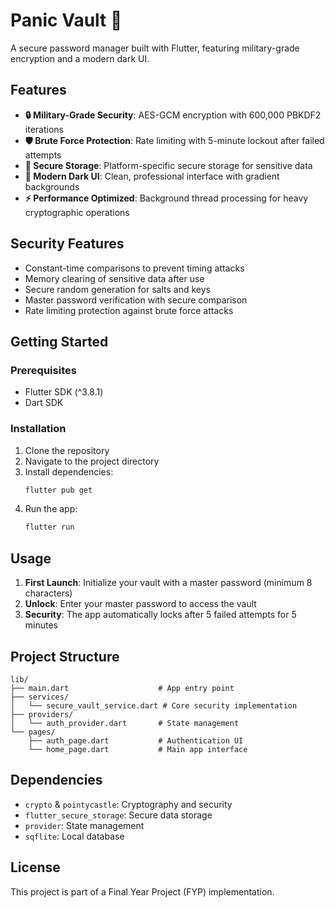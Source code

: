 # Panic Vault 🔐

A secure password manager built with Flutter, featuring military-grade encryption and a modern dark UI.

## Features

- **🔒 Military-Grade Security**: AES-GCM encryption with 600,000 PBKDF2 iterations
- **🛡️ Brute Force Protection**: Rate limiting with 5-minute lockout after failed attempts
- **💾 Secure Storage**: Platform-specific secure storage for sensitive data
- **🎨 Modern Dark UI**: Clean, professional interface with gradient backgrounds
- **⚡ Performance Optimized**: Background thread processing for heavy cryptographic operations

## Security Features

- Constant-time comparisons to prevent timing attacks
- Memory clearing of sensitive data after use
- Secure random generation for salts and keys
- Master password verification with secure comparison
- Rate limiting protection against brute force attacks

## Getting Started

### Prerequisites
- Flutter SDK (^3.8.1)
- Dart SDK

### Installation

1. Clone the repository
2. Navigate to the project directory
3. Install dependencies:
   ```bash
   flutter pub get
   ```
4. Run the app:
   ```bash
   flutter run
   ```

## Usage

1. **First Launch**: Initialize your vault with a master password (minimum 8 characters)
2. **Unlock**: Enter your master password to access the vault
3. **Security**: The app automatically locks after 5 failed attempts for 5 minutes

## Project Structure

```
lib/
├── main.dart                    # App entry point
├── services/
│   └── secure_vault_service.dart # Core security implementation
├── providers/
│   └── auth_provider.dart       # State management
└── pages/
    ├── auth_page.dart           # Authentication UI
    └── home_page.dart           # Main app interface
```

## Dependencies

- `crypto` & `pointycastle`: Cryptography and security
- `flutter_secure_storage`: Secure data storage
- `provider`: State management
- `sqflite`: Local database

## License

This project is part of a Final Year Project (FYP) implementation.
